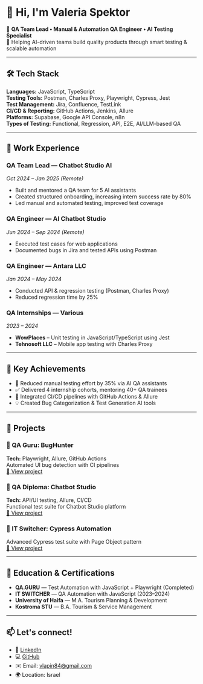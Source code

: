 
# 👋 Hi, I'm Valeria Spektor

🎯 **QA Team Lead • Manual & Automation QA Engineer • AI Testing Specialist**  
🚀 Helping AI-driven teams build quality products through smart testing & scalable automation

---

## 🛠️ Tech Stack

**Languages:** JavaScript, TypeScript  
**Testing Tools:** Postman, Charles Proxy, Playwright, Cypress, Jest  
**Test Management:** Jira, Confluence, TestLink  
**CI/CD & Reporting:** GitHub Actions, Jenkins, Allure  
**Platforms:** Supabase, Google API Console, n8n  
**Types of Testing:** Functional, Regression, API, E2E, AI/LLM-based QA

---

## 💼 Work Experience

### **QA Team Lead — Chatbot Studio AI**  
*Oct 2024 – Jan 2025 (Remote)*  
- Built and mentored a QA team for 5 AI assistants  
- Created structured onboarding, increasing intern success rate by 80%  
- Led manual and automated testing, improved test coverage

### **QA Engineer — AI Chatbot Studio**  
*Jun 2024 – Sep 2024 (Remote)*  
- Executed test cases for web applications  
- Documented bugs in Jira and tested APIs using Postman

### **QA Engineer — Antara LLC**  
*Jan 2024 – May 2024*  
- Conducted API & regression testing (Postman, Charles Proxy)  
- Reduced regression time by 25%

### **QA Internships — Various**  
*2023 – 2024*  
- **WowPlaces** – Unit testing in JavaScript/TypeScript using Jest  
- **Tehnosoft LLC** – Mobile app testing with Charles Proxy

---

## 🌟 Key Achievements

- 🚀 Reduced manual testing effort by 35% via AI QA assistants  
- ✅ Delivered 4 internship cohorts, mentoring 40+ QA trainees  
- 🔁 Integrated CI/CD pipelines with GitHub Actions & Allure  
- 💡 Created Bug Categorization & Test Generation AI tools

---

## 📂 Projects

### 🐞 QA Guru: BugHunter  
**Tech:** Playwright, Allure, GitHub Actions  
Automated UI bug detection with CI pipelines  
[🔗 View project](https://github.com/ValeriaSpektor/QA_GURU_BugHunter_Project)

### 🤖 QA Diploma: Chatbot Studio  
**Tech:** API/UI testing, Allure, CI/CD  
Functional test suite for Chatbot Studio platform  
[🔗 View project](https://github.com/ValeriaSpektor/QA_Diploma_Chatbot_Studio)

### 🎯 IT Switcher: Cypress Automation  
Advanced Cypress test suite with Page Object pattern  
[🔗 View project](https://github.com/ValeriaSpektor/Cypress-Automation)

---

## 📘 Education & Certifications

- **QA.GURU** — Test Automation with JavaScript + Playwright (Completed)  
- **IT SWITCHER** — QA Automation with JavaScript (2023–2024)  
- **University of Haifa** — M.A. Tourism Planning & Development  
- **Kostroma STU** — B.A. Tourism & Service Management

---

## 📫 Let's connect!

- 💼 [LinkedIn](https://linkedin.com/in/valeria-spektor-748a8469)  
- 💻 [GitHub](https://github.com/ValeriaSpektor)  
- ✉️ Email: vlapin84@gmail.com  
- 🌍 Location: Israel  
